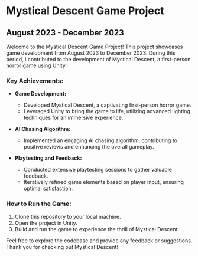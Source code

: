 # Mystical Descent Game Project

## August 2023 - December 2023

Welcome to the Mystical Descent Game Project! This project showcases game development from August 2023 to December 2023. During this period, I contributed to the development of Mystical Descent, a first-person horror game using Unity.

### Key Achievements:

- **Game Development:**
  - Developed Mystical Descent, a captivating first-person horror game.
  - Leveraged Unity to bring the game to life, utilizing advanced lighting techniques for an immersive experience.

- **AI Chasing Algorithm:**
  - Implemented an engaging AI chasing algorithm, contributing to positive reviews and enhancing the overall gameplay.

- **Playtesting and Feedback:**
  - Conducted extensive playtesting sessions to gather valuable feedback.
  - Iteratively refined game elements based on player input, ensuring optimal satisfaction.

### How to Run the Game:

1. Clone this repository to your local machine.
2. Open the project in Unity.
3. Build and run the game to experience the thrill of Mystical Descent.

Feel free to explore the codebase and provide any feedback or suggestions. Thank you for checking out Mystical Descent!
